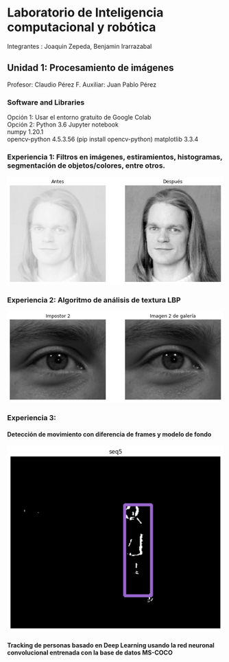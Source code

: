 # Laboratorio de Inteligencia computacional y robótica 
Integrantes : Joaquin Zepeda, Benjamin Irarrazabal  

## Unidad 1: Procesamiento de imágenes
Profesor: Claudio Pérez F.
Auxiliar: Juan Pablo Pérez 


### Software and Libraries
   Opción 1: Usar el entorno gratuito de Google Colab  
   Opción 2: Python 3.6 Jupyter notebook   
   numpy   1.20.1  
   opencv-python  4.5.3.56 (pip install opencv-python)
   matplotlib    3.3.4  


### Experiencia 1: Filtros en imágenes, estiramientos, histogramas, segmentación de objetos/colores, entre otros.

 <p align="center">
  <img src="bin/exp1.png" width="720"  title="exp1">
 </p>

### Experiencia 2: Algoritmo de análisis de textura LBP 


 <p align="center">
  <img src="bin/exp2.png" width="720"  title="exp2">
 </p>

### Experiencia 3: 
#### Detección de movimiento con diferencia de frames y modelo de fondo 

 <p align="center">
  <img src="bin/exp3.png" width="720"  title="exp3">
 </p>

#### Tracking de personas basado en Deep Learning usando la red neuronal convolucional entrenada con la base de datos MS-COCO


